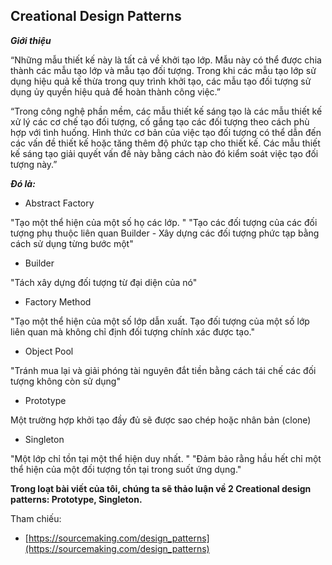 Creational Design Patterns
---

***Giới thiệu***

“Những mẫu thiết kế này là tất cả về khởi tạo lớp. Mẫu này có thể được chia thành các mẫu tạo lớp và mẫu tạo đối tượng. Trong khi các mẫu tạo lớp sử dụng hiệu quả kế thừa trong quy trình khởi tạo, các mẫu tạo đối tượng sử dụng ủy quyền hiệu quả để hoàn thành công việc.”

“Trong công nghệ phần mềm, các mẫu thiết kế sáng tạo là các mẫu thiết kế xử lý các cơ chế tạo đối tượng, cố gắng tạo các đối tượng theo cách phù hợp với tình huống. Hình thức cơ bản của việc tạo đối tượng có thể dẫn đến các vấn đề thiết kế hoặc tăng thêm độ phức tạp cho thiết kế. Các mẫu thiết kế sáng tạo giải quyết vấn đề này bằng cách nào đó kiểm soát việc tạo đối tượng này.”

***Đó là:***
* Abstract Factory

"Tạo một thể hiện của một số họ các lớp. "
"Tạo các đối tượng của các đối tượng phụ thuộc liên quan Builder - Xây dựng các đối tượng phức tạp bằng cách sử dụng từng bước một"
* Builder

"Tách xây dựng đối tượng từ đại diện của nó"
* Factory Method

"Tạo một thể hiện của một số lớp dẫn xuất. Tạo đối tượng của một số lớp liên quan mà không chỉ định đối tượng chính xác được tạo."
* Object Pool

"Tránh mua lại và giải phóng tài nguyên đắt tiền bằng cách tái chế các đối tượng không còn sử dụng"
* Prototype

Một trường hợp khởi tạo đầy đủ sẽ được sao chép hoặc nhân bản (clone)
* Singleton

"Một lớp chỉ tồn tại một thể hiện duy nhất. "
"Đảm bảo rằng hầu hết chỉ một thể hiện của một đối tượng tồn tại trong suốt ứng dụng."

**Trong loạt bài viết của tôi, chúng ta sẽ thảo luận về 2  Creational design patterns: Prototype, Singleton.**

Tham chiếu:
* [https://sourcemaking.com/design_patterns](https://sourcemaking.com/design_patterns)